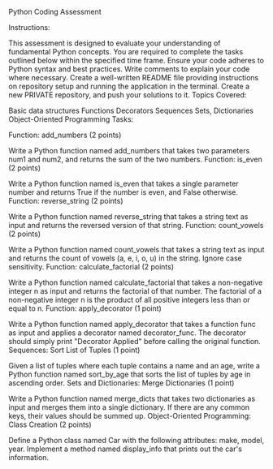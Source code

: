 Python Coding Assessment

Instructions:

This assessment is designed to evaluate your understanding of fundamental Python concepts.
You are required to complete the tasks outlined below within the specified time frame.
Ensure your code adheres to Python syntax and best practices.
Write comments to explain your code where necessary.
Create a well-written README file providing instructions on repository setup and running the application in the terminal.
Create a new PRIVATE repository, and push your solutions to it.
Topics Covered:

Basic data structures
Functions
Decorators
Sequences
Sets, Dictionaries
Object-Oriented Programming
Tasks:

Function: add_numbers (2 points)

Write a Python function named add_numbers that takes two parameters num1 and num2, and returns the sum of the two numbers.
Function: is_even (2 points)

Write a Python function named is_even that takes a single parameter number and returns True if the number is even, and False otherwise.
Function: reverse_string (2 points)

Write a Python function named reverse_string that takes a string text as input and returns the reversed version of that string.
Function: count_vowels (2 points)

Write a Python function named count_vowels that takes a string text as input and returns the count of vowels (a, e, i, o, u) in the string. Ignore case sensitivity.
Function: calculate_factorial (2 points)

Write a Python function named calculate_factorial that takes a non-negative integer n as input and returns the factorial of that number. The factorial of a non-negative integer n is the product of all positive integers less than or equal to n.
Function: apply_decorator (1 point)

Write a Python function named apply_decorator that takes a function func as input and applies a decorator named decorator_func. The decorator should simply print "Decorator Applied" before calling the original function.
Sequences: Sort List of Tuples (1 point)

Given a list of tuples where each tuple contains a name and an age, write a Python function named sort_by_age that sorts the list of tuples by age in ascending order.
Sets and Dictionaries: Merge Dictionaries (1 point)

Write a Python function named merge_dicts that takes two dictionaries as input and merges them into a single dictionary. If there are any common keys, their values should be summed up.
Object-Oriented Programming: Class Creation (2 points)

Define a Python class named Car with the following attributes: make, model, year. Implement a method named display_info that prints out the car's information.